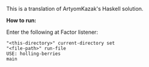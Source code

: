 This is a translation of ArtyomKazak's Haskell solution.

**How to run:**

Enter the following at Factor listener:

    "<this-directory>" current-directory set
    "<file-path>" run-file
    USE: holling-berries
    main